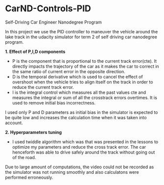 # CarND-Controls-PID
Self-Driving Car Engineer Nanodegree Program

In this project we use the PID controller to maneuver the vehicle around the lake track in the udacity simulator for term 2 of self driving car nanodegree program. 

**1. Effect of P,I,D components**
* P is the component that is proportional to the current track error(cte). It directly impacts the trajectory of the car as it makes the car to correct in the same ratio of current error in the opposite direction.
* D is the temporal derivative which is used to cancel the effect of overshoot when the vehicle tries to align itself on the track in order to reduce the current track error. 
* I is the integral control which measures all the past values cte and measures the integral or sum of all the crosstrack errors overtimes. It is used to remove initial bias incorrectness. 

I used only P and D parameters as initial bias in the simulator is expected to be quite low and increases the calculation time when it was taken into account.

**2. Hyperparameters tuning**

* I used twiddle algorithm which was that was presented in the lessons to optimize my parameters and reduce the cross track error. The car henceforth was able to drive safely around the track without going out of the road. 

Due to large amount of computations, the video could not be recorded as the simulator was not running smoothly and also calculatons were performed erroneously. 
